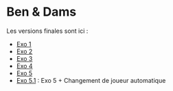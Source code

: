 # Ben & Dams

Les versions finales sont ici :
* [Exo 1](https://github.com/damienfern/DamsGame/releases/tag/1.0)
* [Exo 2](https://github.com/damienfern/DamsGame/releases/tag/2.0)
* [Exo 3](https://github.com/damienfern/DamsGame/releases/tag/3.0)
* [Exo 4](https://github.com/damienfern/DamsGame/releases/tag/4.0)
* [Exo 5](https://github.com/damienfern/DamsGame/releases/tag/5.0)
* [Exo 5.1](https://github.com/damienfern/DamsGame/releases/tag/5.1) : Exo 5 + Changement de joueur automatique
